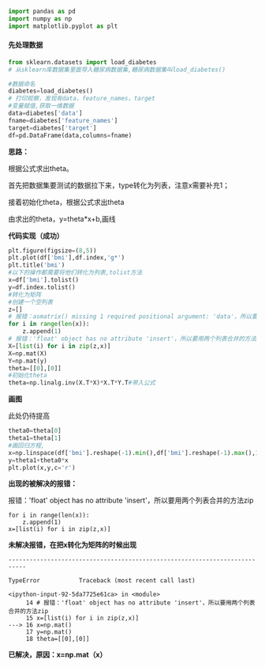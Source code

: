 ```python
import pandas as pd
import numpy as np
import matplotlib.pyplot as plt
```



#### 先处理数据


```python
from sklearn.datasets import load_diabetes
# 从sklearn库数据集里面导入糖尿病数据集,糖尿病数据集叫load_diabetes()

#数据命名
diabetes=load_diabetes()
# 打印观察，发现有data，feature_names，target
#变量赋值,获取一维数据
data=diabetes['data']
fname=diabetes['feature_names']
target=diabetes['target']
df=pd.DataFrame(data,columns=fname)
```



**思路：**

根据公式求出theta。

首先把数据集要测试的数据拉下来，type转化为列表，注意x需要补充1；

接着初始化theta，根据公式求出theta

由求出的theta，y=theta*x+b,画线



**代码实现（成功）**


```python
plt.figure(figsize=(8,5))
plt.plot(df['bmi'],df.index,'g*')
plt.title('bmi')
#以下的操作都需要将他们转化为列表,tolist方法
x=df['bmi'].tolist()
y=df.index.tolist()
#转化为矩阵
#创建一个空列表
z=[]
# 报错：asmatrix() missing 1 required positional argument: 'data'，所以要在第一列补上1
for i in range(len(x)):
    z.append(1)
# 报错：'float' object has no attribute 'insert'，所以要用两个列表合并的方法zip
X=[list(i) for i in zip(z,x)]
X=np.mat(X)
Y=np.mat(y)
theta=[[0],[0]]
#初始化theta
theta=np.linalg.inv(X.T*X)*X.T*Y.T#带入公式
```

**画图**

此处仍待提高

```python
theta0=theta[0]
theta1=theta[1]
#画回归方程,
x=np.linspace(df['bmi'].reshape(-1).min(),df['bmi'].reshape(-1).max(),100)
y=theta1+theta0*x
plt.plot(x,y,c='r')
```

**出现的被解决的报错：**

 报错：'float' object has no attribute 'insert'，所以要用两个列表合并的方法zip

```
for i in range(len(x)):
    z.append(1)
x=[list(i) for i in zip(z,x)]
```



**未解决报错，在把x转化为矩阵的时候出现**


    ---------------------------------------------------------------------------
    
    TypeError           Traceback (most recent call last)
    
    <ipython-input-92-5da7725e61ca> in <module>
         14 # 报错：'float' object has no attribute 'insert'，所以要用两个列表合并的方法zip
         15 x=[list(i) for i in zip(z,x)]
    ---> 16 x=np.mat()
         17 y=np.mat()
         18 theta=[[0],[0]]



**已解决，原因：x=np.mat（x）**
